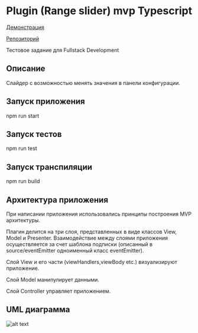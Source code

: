 # Plugin (Range slider) mvp Typescript

[Демонстрация](shimonevt/github.com.io/FSD-Project-2/build/index.html) 

[Репозиторий](https://github.com/shimonevt/FSD-Project-2/)

Тестовое задание для Fullstack Development

## Описание

Слайдер с возможностью менять значения в панели конфигурации.

## Запуск приложения

npm run start

## Запуск тестов

npm run test

## Запуск транспиляции

npm run build

## Архитектура приложения

При написании приложения использовались принципы построения MVP архитектуры.

Плагин делится на три слоя, представленных в виде классов View, Model и Presenter. Взаимодействие между
слоями приложения осуществляется за счет шаблона подписки (описанный в source/eventEmitter  одноименный класс  eventEmitter). 

Слой View и его части (viewHandlers,viewBody etc.) визуализируют приложение. 

Слой Model манипулирует данными. 

Слой Controller управляет приложением.

## UML диаграмма 

![alt text](..)
